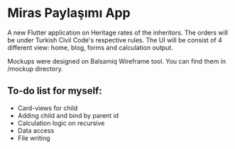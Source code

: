 # Miras Paylaşımı App 

A new Flutter application on Heritage rates of the inheritors. The orders will be under Turkish Civil Code's respective rules.
The UI will be consist of 4 different view: home, blog, forms and calculation output.

Mockups were designed on Balsamiq Wireframe tool. You can find them in /mockup directory.  

## To-do list for myself:
- Card-views for child 
- Adding child and bind by parent id
- Calculation logic on recursive
- Data access
- File writing 
